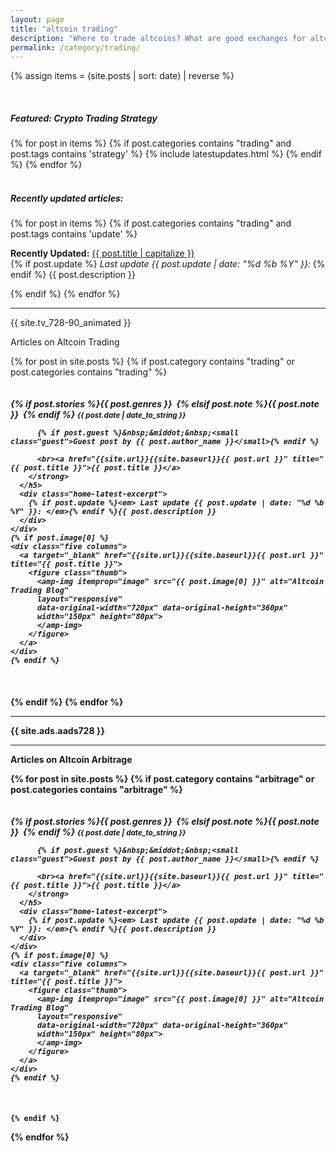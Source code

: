 ```yaml
---
layout: page
title: "altcoin trading"
description: "Where to trade altcoins? What are good exchanges for altcoin trading? Who has lowest fees?"
permalink: /category/trading/
---
```


{% assign items = (site.posts | sort: date) | reverse %}

<div class="clearfix">&nbsp;</div>

<h5><span class="tag custom-note">Featured: Crypto Trading Strategy</span></h5>

<section class="row columns twelve">
{% for post in items  %}
 {% if post.categories contains "trading" and post.tags contains 'strategy' %}
  {% include latestupdates.html %}
 {% endif %}
{% endfor %}
</section>

<div class="clearfix">&nbsp;</div>


<h5><span class="tag">Recently updated articles:</span></h5>

{% for post in items  %}
{% if post.categories contains "trading" and post.tags contains 'update' %}

<p>
 <strong>Recently Updated:</strong> <a href="{{ site.url }}{{ site.baseurl }}{{ post.url }}">{{ post.title | capitalize }}</a>
 <br>
 {% if post.update %}<em> Last update {{ post.update | date: "%d %b %Y" }}: </em>{% endif %} {{ post.description }}
</p>

{% endif %}
{% endfor %}


<hr>

<p>{{ site.tv_728-90_animated }}</p>

<span class="note">Articles on Altcoin Trading</span>


{% for post in site.posts %}
  {% if post.category contains "trading" or post.categories contains "trading" %}



  <div class="row home-latest"  id="gtm-{{post.categories[0]}}">
    <div class="seven columns">
      <h5 class="post">
        <strong>
          {% if post.stories %}<span class="tag">{{ post.genres }}</span>&nbsp;
          {% elsif post.note %}<span class="tag custom-note">{{ post.note }}</span>&nbsp;
          {% endif %}
          <small>{{ post.date | date_to_string }}</small>

          {% if post.guest %}&nbsp;&middot;&nbsp;<small class="guest">Guest post by {{ post.author_name }}</small>{% endif %}

          <br><a href="{{site.url}}{{site.baseurl}}{{ post.url }}" title="{{ post.title }}">{{ post.title }}</a>
        </strong>
      </h5>
      <div class="home-latest-excerpt">
        {% if post.update %}<em> Last update {{ post.update | date: "%d %b %Y" }}: </em>{% endif %}{{ post.description }}
      </div>
    </div>
    {% if post.image[0] %}
    <div class="five columns">
      <a target="_blank" href="{{site.url}}{{site.baseurl}}{{ post.url }}" title="{{ post.title }}">
        <figure class="thumb">
          <amp-img itemprop="image" src="{{ post.image[0] }}" alt="Altcoin Trading Blog"
          layout="responsive"
          data-original-width="720px" data-original-height="360px"
          width="150px" height="80px">
          </amp-img>
        </figure>
      </a>
    </div>
    {% endif %}
  </div>



  {% endif %}
{% endfor %}


<hr>

{{ site.ads.aads728 }}

<hr>

<span class="note">Articles on Altcoin Arbitrage</span>

{% for post in site.posts %}
  {% if post.category contains "arbitrage" or post.categories contains "arbitrage" %}



  <div class="row home-latest"  id="gtm-{{post.categories[0]}}">
    <div class="seven columns">
      <h5 class="post">
        <strong>
          {% if post.stories %}<span class="tag">{{ post.genres }}</span>&nbsp;
          {% elsif post.note %}<span class="tag custom-note">{{ post.note }}</span>&nbsp;
          {% endif %}
          <small>{{ post.date | date_to_string }}</small>

          {% if post.guest %}&nbsp;&middot;&nbsp;<small class="guest">Guest post by {{ post.author_name }}</small>{% endif %}

          <br><a href="{{site.url}}{{site.baseurl}}{{ post.url }}" title="{{ post.title }}">{{ post.title }}</a>
        </strong>
      </h5>
      <div class="home-latest-excerpt">
        {% if post.update %}<em> Last update {{ post.update | date: "%d %b %Y" }}: </em>{% endif %}{{ post.description }}
      </div>
    </div>
    {% if post.image[0] %}
    <div class="five columns">
      <a target="_blank" href="{{site.url}}{{site.baseurl}}{{ post.url }}" title="{{ post.title }}">
        <figure class="thumb">
          <amp-img itemprop="image" src="{{ post.image[0] }}" alt="Altcoin Trading Blog"
          layout="responsive"
          data-original-width="720px" data-original-height="360px"
          width="150px" height="80px">
          </amp-img>
        </figure>
      </a>
    </div>
    {% endif %}
  </div>



    {% endif %}
  {% endfor %}
